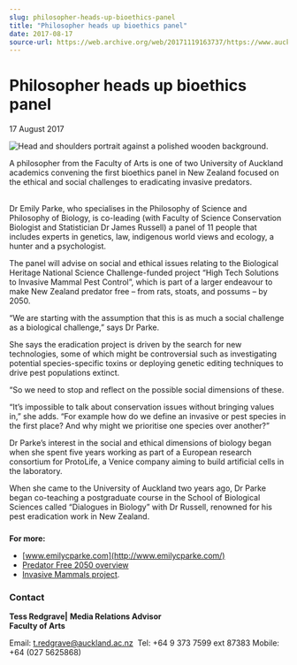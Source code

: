 ```yaml
---
slug: philosopher-heads-up-bioethics-panel
title: "Philosopher heads up bioethics panel"
date: 2017-08-17
source-url: https://web.archive.org/web/20171119163737/https://www.auckland.ac.nz/en/about/news-events-and-notices/news/news-2017/08/philosopher-heads-up-bioethics-panel.html
---
```

Philosopher heads up bioethics panel
====================================

17 August 2017

![Head and shoulders portrait against a polished wooden background.](https://www.auckland.ac.nz/en/about/news-events-and-notices/news/news-2017/08/philosopher-heads-up-bioethics-panel/_jcr_content/par/textimage/image.img.jpg/1502924866908.jpg "emily-parke-2017")

A philosopher from the Faculty of Arts is one of two University of Auckland academics convening the first bioethics panel in New Zealand focused on the ethical and social challenges to eradicating invasive predators.  
 

Dr Emily Parke, who specialises in the Philosophy of Science and Philosophy of Biology, is co-leading (with Faculty of Science Conservation Biologist and Statistician Dr James Russell) a panel of 11 people that includes experts in genetics, law, indigenous world views and ecology, a hunter and a psychologist.

The panel will advise on social and ethical issues relating to the Biological Heritage National Science Challenge-funded project “High Tech Solutions to Invasive Mammal Pest Control”, which is part of a larger endeavour to make New Zealand predator free – from rats, stoats, and possums – by 2050.

“We are starting with the assumption that this is as much a social challenge as a biological challenge,” says Dr Parke.

She says the eradication project is driven by the search for new technologies, some of which might be controversial such as investigating potential species-specific toxins or deploying genetic editing techniques to drive pest populations extinct.

“So we need to stop and reflect on the possible social dimensions of these.

“It’s impossible to talk about conservation issues without bringing values in,” she adds. “For example how do we define an invasive or pest species in the first place? And why might we prioritise one species over another?”

Dr Parke’s interest in the social and ethical dimensions of biology began when she spent five years working as part of a European research consortium for ProtoLife, a Venice company aiming to build artificial cells in the laboratory.

When she came to the University of Auckland two years ago, Dr Parke began co-teaching a postgraduate course in the School of Biological Sciences called “Dialogues in Biology” with Dr Russell, renowned for his pest eradication work in New Zealand.

###   
**For more:**                                                                                 

*   [www.emilycparke.com](http://www.emilycparke.com/)
*   [Predator Free 2050 overview](http://www.doc.govt.nz/predator-free-2050)
*   [Invasive Mammals project](http://www.biologicalheritage.nz/programmes/risks/hi-tec-solutions).

### **Contact**

**Tess Redgrave|** **Media Relations Advisor  
Faculty of Arts**

Email: [t.redgrave@auckland.ac.nz](mailto:t.redgrave@auckland.ac.nz)  Tel: +64 9 373 7599 ext 87383 Mobile: +64 (027 5625868)